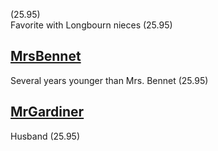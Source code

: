 (25.95)  
Favorite with Longbourn nieces (25.95)

[MrsBennet](MrsBennet.md)
-
Several years younger than Mrs. Bennet (25.95)

[MrGardiner](MrGardiner.md)
-
Husband (25.95)